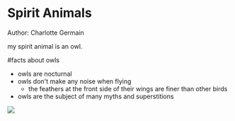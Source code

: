 # Spirit Animals
Author: Charlotte Germain

my spirit animal is an owl. 

#facts about owls
* owls are nocturnal
* owls don't make any noise when flying
  + the feathers at the front side of their wings are finer than other birds
* owls are the subject of many myths and superstitions

![]("owl.jpg")
